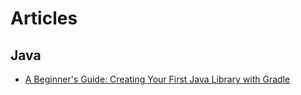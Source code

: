 # Articles
 
## Java
 
* [A Beginner's Guide: Creating Your First Java Library with Gradle](/java/20250114_A001.md)
